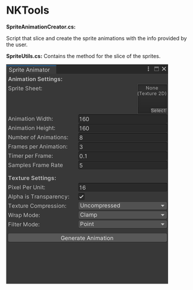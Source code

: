 # NKTools

**SpriteAnimationCreator.cs:** 
<p> Script that slice and create the sprite animations with the info provided by the user.</p>
  
**SpriteUtils.cs:** 
  Contains the method for the slice of the sprites.

![Sprite Animator](/Images/SpriteAnimator.png)
